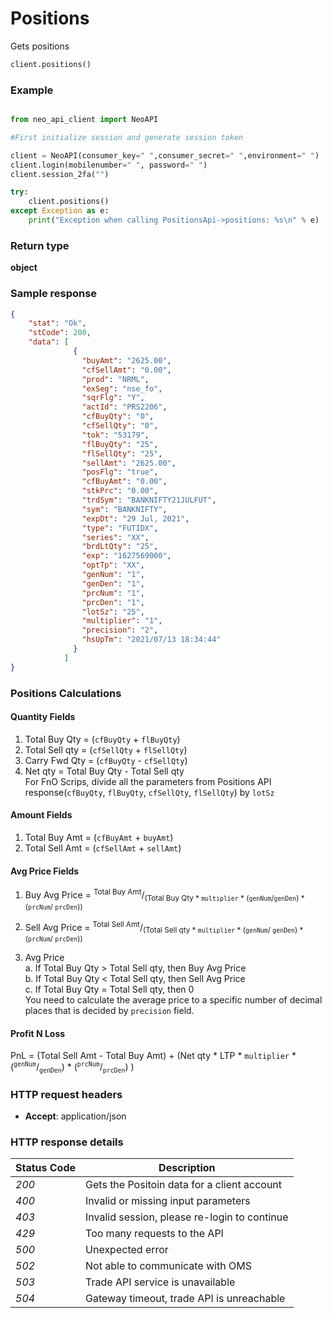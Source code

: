 # **Positions**
Gets positions

```python
client.positions()
```

### Example

```python

from neo_api_client import NeoAPI

#First initialize session and generate session token

client = NeoAPI(consumer_key=" ",consumer_secret=" ",environment=" ")
client.login(mobilenumber=" ", password=" ")
client.session_2fa("")

try:
    client.positions()
except Exception as e:
    print("Exception when calling PositionsApi->positions: %s\n" % e)
```

### Return type

**object**

### Sample response
```json
{
    "stat": "Ok",
    "stCode": 200,
    "data": [
              {
                "buyAmt": "2625.00",
                "cfSellAmt": "0.00",
                "prod": "NRML",
                "exSeg": "nse_fo",
                "sqrFlg": "Y",
                "actId": "PRS2206",
                "cfBuyQty": "0",
                "cfSellQty": "0",
                "tok": "53179",
                "flBuyQty": "25",
                "flSellQty": "25",
                "sellAmt": "2625.00",
                "posFlg": "true",
                "cfBuyAmt": "0.00",
                "stkPrc": "0.00",
                "trdSym": "BANKNIFTY21JULFUT",
                "sym": "BANKNIFTY",
                "expDt": "29 Jul, 2021",
                "type": "FUTIDX",
                "series": "XX",
                "brdLtQty": "25",
                "exp": "1627569000",
                "optTp": "XX",
                "genNum": "1",
                "genDen": "1",
                "prcNum": "1",
                "prcDen": "1",
                "lotSz": "25",
                "multiplier": "1",
                "precision": "2",
                "hsUpTm": "2021/07/13 18:34:44"        
              }
            ]
}

```

### Positions Calculations
#### Quantity Fields
1. Total Buy Qty = (`cfBuyQty` + `flBuyQty`) 
2. Total Sell qty = (`cfSellQty` + `flSellQty`) 
3. Carry Fwd Qty = (`cfBuyQty` - `cfSellQty`) 
4. Net qty = Total Buy Qty - Total Sell qty </br>
For FnO Scrips, divide all the parameters from Positions API response(`cfBuyQty`, `flBuyQty`, `cfSellQty`, `flSellQty`)  by `lotSz`

#### Amount Fields
1. Total Buy Amt = (`cfBuyAmt` + `buyAmt`)
2. Total Sell Amt = (`cfSellAmt` + `sellAmt`)

#### Avg Price Fields
1. Buy Avg Price = <sup>Total Buy Amt</sup>/<sub>(Total Buy Qty * `multiplier` * (`genNum`/`genDen`) * (`prcNum`/ `prcDen`))</sub>

2. Sell Avg Price = <sup>Total Sell Amt</sup>/<sub>(Total Sell qty * `multiplier` * (`genNum`/ `genDen`) * (`prcNum`/ `prcDen`))</sub>
3. Avg Price </br>
    a. If Total Buy Qty > Total Sell qty, then Buy Avg Price </br>
    b. If Total Buy Qty < Total Sell qty, then Sell Avg Price </br>
    c. If Total Buy Qty = Total Sell qty, then 0 </br>
You need to calculate the average price to a specific number of decimal places that is decided by `precision` field.

#### Profit N Loss

PnL = (Total Sell Amt - Total Buy Amt) + (Net qty * LTP *  `multiplier` * (<sup>`genNum`</sup>/<sub>`genDen`</sub>) * (<sup>`prcNum`</sup>/<sub>`prcDen`</sub>) )


### HTTP request headers

 - **Accept**: application/json


### HTTP response details
| Status Code | Description                                  |
|-------------|----------------------------------------------|
| *200*       | Gets the Positoin data for a client account  |
| *400*       | Invalid or missing input parameters          |
| *403*       | Invalid session, please re-login to continue |
| *429*       | Too many requests to the API                 |
| *500*       | Unexpected error                             |
| *502*       | Not able to communicate with OMS             |
| *503*       | Trade API service is unavailable             |
| *504*       | Gateway timeout, trade API is unreachable    |

